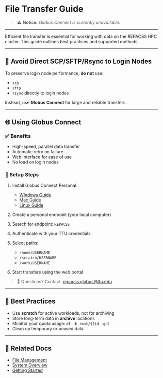 # File Transfer Guide

> ⚠️ **Notice:** *Globus Connect is currently unavailable.*  

---



Efficient file transfer is essential for working with data on the REPACSS HPC cluster. This guide outlines best practices and supported methods.

---

## 🚫 Avoid Direct SCP/SFTP/Rsync to Login Nodes

To preserve login node performance, **do not** use:
- `scp`
- `sftp`
- `rsync` directly to login nodes

Instead, use **Globus Connect** for large and reliable transfers.

---

## 🌐 Using Globus Connect

### ✅ Benefits
- High-speed, parallel data transfer
- Automatic retry on failure
- Web interface for ease of use
- No load on login nodes

### 🔧 Setup Steps

1. Install Globus Connect Personal:
   - [Windows Guide](https://docs.globus.org/globus-connect-personal-windows-installation-guide/)
   - [Mac Guide](https://docs.globus.org/globus-connect-personal-mac-installation-guide/)
   - [Linux Guide](https://docs.globus.org/globus-connect-personal-linux-installation-guide/)

2. Create a personal endpoint (your local computer)

3. Search for endpoint: `REPACSS`

4. Authenticate with your TTU credentials

5. Select paths:
   - `/home/USERNAME`
   - `/scratch/USERNAME`
   - `/work/USERNAME`

6. Start transfers using the web portal

> 📧 Questions? Contact: repacss.globus@ttu.edu

---

## 📂 Best Practices

- Use **scratch** for active workloads, not for archiving
- Store long-term data in **archive** locations
- Monitor your quota usage: `df -h /mnt/$(id -gn)`
- Clean up temporary or unused data

---

## 🔗 Related Docs

- [File Management](file-management.md)
- [System Overview](system-overview.md)
- [Getting Started](getting-started.md)
